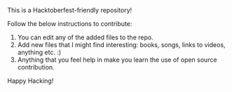 This is a Hacktoberfest-friendly repository!

Follow the below instructions to contribute:
1. You can edit any of the added files to the repo.
2. Add new files that I might find interesting: books, songs, links to videos, anything etc. :)
3. Anything that you feel help in make you learn the use of open source contribution.

Happy Hacking!
